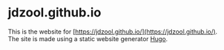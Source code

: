 # jdzool.github.io

This is the website for [https://jdzool.github.io/](https://jdzool.github.io/). The site is made using a static website generator [Hugo](https://gohugo.io/). 
